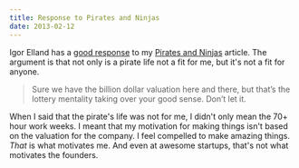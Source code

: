 ```yaml
---
title: Response to Pirates and Ninjas
date: 2013-02-12
---
```


Igor Elland has a [good response](http://igor.elland.me/post/42939258554/pirate-versus-ninja) to my [Pirates and Ninjas](/blog/pirates-and-ninjas) article. The argument is that not only is a pirate life not a fit for me, but it's not a fit for anyone.

> Sure we have the billion dollar valuation here and there, but that’s the lottery mentality taking over your good sense. Don’t let it.

When I said that the pirate's life was not for me, I didn't only mean the 70+ hour work weeks. I meant that my motivation for making things isn't based on the valuation for the company. I feel compelled to make amazing things. _That_ is what motivates me. And even at awesome startups, that's not what motivates the founders.

